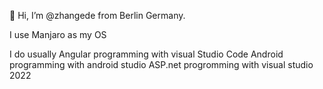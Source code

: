   👋 Hi, I’m @zhangede from Berlin Germany.

  I use Manjaro as my OS

I do usually
Angular programming with visual Studio Code
Android programming with android studio 
ASP.net progromming with visual studio 2022
  
<!---
zhangede/zhangede is a ✨ special ✨ repository because its `README.md` (this file) appears on your GitHub profile.
You can click the Preview link to take a look at your changes.
--->
